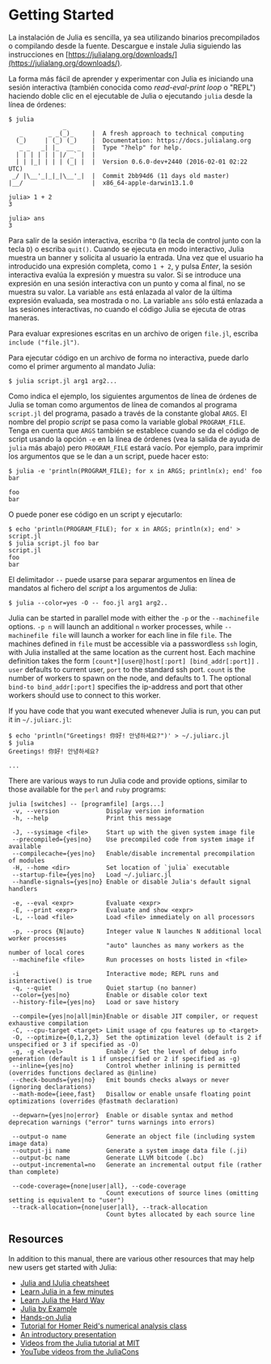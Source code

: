 # Getting Started

La instalación de Julia es sencilla, ya sea utilizando binarios precompilados o compilando desde la fuente. Descargue e instale Julia siguiendo las instrucciones en [https://julialang.org/downloads/](https://julialang.org/downloads/).

La forma más fácil de aprender y experimentar con Julia es iniciando una sesión interactiva (también conocida como *read-eval-print loop* o "REPL") haciendo doble clic en el ejecutable de Julia o ejecutando `julia` desde la línea de órdenes:

```
$ julia
               _
   _       _ _(_)_     |  A fresh approach to technical computing
  (_)     | (_) (_)    |  Documentation: https://docs.julialang.org
   _ _   _| |_  __ _   |  Type "?help" for help.
  | | | | | | |/ _` |  |
  | | |_| | | | (_| |  |  Version 0.6.0-dev+2440 (2016-02-01 02:22 UTC)
 _/ |\__'_|_|_|\__'_|  |  Commit 2bb94d6 (11 days old master)
|__/                   |  x86_64-apple-darwin13.1.0

julia> 1 + 2
3

julia> ans
3
```

Para salir de la sesión interactiva, escriba `^D` (la tecla de control junto con la tecla `D`) o escriba
`quit()`. Cuando se ejecuta en modo interactivo, Julia muestra un banner y solicita al usuario la entrada. 
Una vez que el usuario ha introducido una expresión completa, como `1 + 2`, y pulsa *Enter*, la sesión 
interactiva evalúa la expresión y muestra su valor. Si se introduce una expresión en una sesión interactiva 
con un punto y coma al final, no se muestra su valor. La variable `ans` está enlazada al valor de la última 
expresión evaluada, sea mostrada o no. La variable `ans` sólo está enlazada a las sesiones interactivas, 
no cuando el código Julia se ejecuta de otras maneras.

Para evaluar expresiones escritas en un archivo de origen `file.jl`, escriba `include ("file.jl")`.

Para ejecutar código en un archivo de forma no interactiva, puede darlo como el primer argumento al mandato Julia:

```
$ julia script.jl arg1 arg2...
```

Como indica el ejemplo, los siguientes argumentos de línea de órdenes de Julia se toman como argumentos de 
línea de comandos al programa `script.jl` del programa, pasado a través de la constante global `ARGS`. El 
nombre del propio *script* se pasa como la variable global `PROGRAM_FILE`. Tenga en cuenta que `ARGS` 
también se establece cuando se da el código de script usando la opción `-e` en la línea de órdenes (vea 
la salida de ayuda de `julia` más abajo) pero `PROGRAM_FILE` estará vacío. Por ejemplo, para imprimir 
los argumentos que se le dan a un script, puede hacer esto:

```
$ julia -e 'println(PROGRAM_FILE); for x in ARGS; println(x); end' foo bar

foo
bar
```

O puede poner ese código en un script y ejecutarlo:

```
$ echo 'println(PROGRAM_FILE); for x in ARGS; println(x); end' > script.jl
$ julia script.jl foo bar
script.jl
foo
bar
```

El delimitador `--` puede usarse para separar argumentos en línea de mandatos al fichero del 
*script* a los argumentos de Julia:

```
$ julia --color=yes -O -- foo.jl arg1 arg2..
```

Julia can be started in parallel mode with either the `-p` or the `--machinefile` options. `-p n`
will launch an additional `n` worker processes, while `--machinefile file` will launch a worker
for each line in file `file`. The machines defined in `file` must be accessible via a passwordless
`ssh` login, with Julia installed at the same location as the current host. Each machine definition
takes the form `[count*][user@]host[:port] [bind_addr[:port]]` . `user` defaults to current user,
`port` to the standard ssh port. `count` is the number of workers to spawn on the node, and defaults
to 1. The optional `bind-to bind_addr[:port]` specifies the ip-address and port that other workers
should use to connect to this worker.

If you have code that you want executed whenever Julia is run, you can put it in `~/.juliarc.jl`:

```
$ echo 'println("Greetings! 你好! 안녕하세요?")' > ~/.juliarc.jl
$ julia
Greetings! 你好! 안녕하세요?

...
```

There are various ways to run Julia code and provide options, similar to those available for the
`perl` and `ruby` programs:

```
julia [switches] -- [programfile] [args...]
 -v, --version             Display version information
 -h, --help                Print this message

 -J, --sysimage <file>     Start up with the given system image file
 --precompiled={yes|no}    Use precompiled code from system image if available
 --compilecache={yes|no}   Enable/disable incremental precompilation of modules
 -H, --home <dir>          Set location of `julia` executable
 --startup-file={yes|no}   Load ~/.juliarc.jl
 --handle-signals={yes|no} Enable or disable Julia's default signal handlers

 -e, --eval <expr>         Evaluate <expr>
 -E, --print <expr>        Evaluate and show <expr>
 -L, --load <file>         Load <file> immediately on all processors

 -p, --procs {N|auto}      Integer value N launches N additional local worker processes
                           "auto" launches as many workers as the number of local cores
 --machinefile <file>      Run processes on hosts listed in <file>

 -i                        Interactive mode; REPL runs and isinteractive() is true
 -q, --quiet               Quiet startup (no banner)
 --color={yes|no}          Enable or disable color text
 --history-file={yes|no}   Load or save history

 --compile={yes|no|all|min}Enable or disable JIT compiler, or request exhaustive compilation
 -C, --cpu-target <target> Limit usage of cpu features up to <target>
 -O, --optimize={0,1,2,3}  Set the optimization level (default is 2 if unspecified or 3 if specified as -O)
 -g, -g <level>            Enable / Set the level of debug info generation (default is 1 if unspecified or 2 if specified as -g)
 --inline={yes|no}         Control whether inlining is permitted (overrides functions declared as @inline)
 --check-bounds={yes|no}   Emit bounds checks always or never (ignoring declarations)
 --math-mode={ieee,fast}   Disallow or enable unsafe floating point optimizations (overrides @fastmath declaration)

 --depwarn={yes|no|error}  Enable or disable syntax and method deprecation warnings ("error" turns warnings into errors)

 --output-o name           Generate an object file (including system image data)
 --output-ji name          Generate a system image data file (.ji)
 --output-bc name          Generate LLVM bitcode (.bc)
 --output-incremental=no   Generate an incremental output file (rather than complete)

 --code-coverage={none|user|all}, --code-coverage
                           Count executions of source lines (omitting setting is equivalent to "user")
 --track-allocation={none|user|all}, --track-allocation
                           Count bytes allocated by each source line
```

## Resources

In addition to this manual, there are various other resources that may help new users get started
with Julia:

  * [Julia and IJulia cheatsheet](http://math.mit.edu/~stevenj/Julia-cheatsheet.pdf)
  * [Learn Julia in a few minutes](https://learnxinyminutes.com/docs/julia/)
  * [Learn Julia the Hard Way](https://github.com/chrisvoncsefalvay/learn-julia-the-hard-way)
  * [Julia by Example](http://samuelcolvin.github.io/JuliaByExample/)
  * [Hands-on Julia](https://github.com/dpsanders/hands_on_julia)
  * [Tutorial for Homer Reid's numerical analysis class](http://homerreid.dyndns.org/teaching/18.330/JuliaProgramming.shtml)
  * [An introductory presentation](https://raw.githubusercontent.com/ViralBShah/julia-presentations/master/Fifth-Elephant-2013/Fifth-Elephant-2013.pdf)
  * [Videos from the Julia tutorial at MIT](https://julialang.org/blog/2013/03/julia-tutorial-MIT)
  * [YouTube videos from the JuliaCons](https://www.youtube.com/user/JuliaLanguage/playlists)
